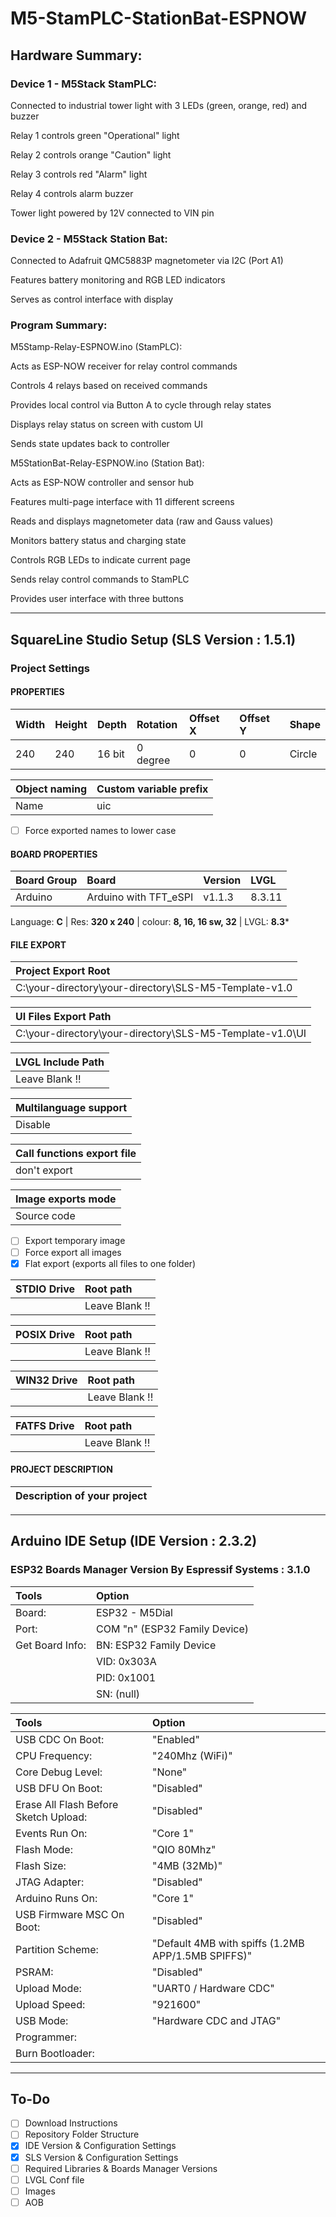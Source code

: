 # M5-StamPLC-StationBat-ESPNOW



## Hardware Summary:

### Device 1 - M5Stack StamPLC:

Connected to industrial tower light with 3 LEDs (green, orange, red) and buzzer

Relay 1 controls green "Operational" light

Relay 2 controls orange "Caution" light

Relay 3 controls red "Alarm" light

Relay 4 controls alarm buzzer

Tower light powered by 12V connected to VIN pin

### Device 2 - M5Stack Station Bat:

Connected to Adafruit QMC5883P magnetometer via I2C (Port A1)

Features battery monitoring and RGB LED indicators

Serves as control interface with display

### Program Summary:

M5Stamp-Relay-ESPNOW.ino (StamPLC):

Acts as ESP-NOW receiver for relay control commands

Controls 4 relays based on received commands

Provides local control via Button A to cycle through relay states

Displays relay status on screen with custom UI

Sends state updates back to controller

M5StationBat-Relay-ESPNOW.ino (Station Bat):

Acts as ESP-NOW controller and sensor hub

Features multi-page interface with 11 different screens

Reads and displays magnetometer data (raw and Gauss values)

Monitors battery status and charging state

Controls RGB LEDs to indicate current page

Sends relay control commands to StamPLC

Provides user interface with three buttons


******************************************************************************

## SquareLine Studio Setup (SLS Version : 1.5.1)
### Project Settings
#### PROPERTIES
| Width | Height | Depth | Rotation  | Offset X | Offset Y |Shape      |
|:------|:-------|:------|:----------|:---------|:---------|:----------|
| 240   | 240    | 16 bit | 0 degree | 0        | 0        | Circle    |

| Object naming | Custom variable prefix |
|:--------------|:-----------------------|
| Name          | uic                    |
- [ ] Force exported names to lower case
#### BOARD PROPERTIES
| Board Group | Board                    | Version | LVGL      |
|:------------|:-------------------------|:--------|:----------|
| Arduino     | Arduino with TFT_eSPI    | v1.1.3  | 8.3.11    |

Language: **C** | Res: **320 x 240** | colour: **8, 16, 16 sw, 32** | LVGL: **8.3***

#### FILE EXPORT

| Project Export Root                                                  |
|:---------------------------------------------------------------------|
| C:\your-directory\your-directory\SLS-M5-Template-v1.0                |

| UI Files Export Path                                                 |
|:---------------------------------------------------------------------|
| C:\your-directory\your-directory\SLS-M5-Template-v1.0\UI             |

| LVGL Include Path                                                    |
|:---------------------------------------------------------------------|
| Leave Blank !!                                                       |

| Multilanguage support                                                |
|:---------------------------------------------------------------------|
| Disable              |

| Call functions export file                                           |
|:---------------------------------------------------------------------|
| don't export                                                         |

| Image exports mode                                                   |
|:---------------------------------------------------------------------|
| Source code                                                          |

- [ ] Export temporary image
- [ ] Force export all images
- [x] Flat export (exports all files to one folder)

| STDIO Drive   | Root path              |
|:--------------|:-----------------------|
|               | Leave Blank !!         |

| POSIX Drive   | Root path              |
|:--------------|:-----------------------|
|               | Leave Blank !!         |

| WIN32 Drive   | Root path              |
|:--------------|:-----------------------|
|               | Leave Blank !!         |

| FATFS Drive   | Root path              |
|:--------------|:-----------------------|
|               | Leave Blank !!         |

#### PROJECT DESCRIPTION
| Description of your project   |
|:------------------------------|

******************************************************************************

## Arduino IDE Setup (IDE Version : 2.3.2)
### ESP32 Boards Manager Version By Espressif Systems : 3.1.0
| Tools           | Option                        |
| :------------   | :---------------------------- |
| Board:          | ESP32 - M5Dial                |
| Port:           | COM "n" (ESP32 Family Device) |
| Get Board Info: | BN:  ESP32 Family Device      |
|                 | VID: 0x303A                   |
|                 | PID: 0x1001                   |
|                 | SN:  (null)                   |

| Tools                                 | Option                                             |
| :------------------------------------ | :------------------------------------------------- |
| USB CDC On Boot:                      | "Enabled"                                          |
| CPU Frequency:                        | "240Mhz (WiFi)"                                    |
| Core Debug Level:                     | "None"                                             |
| USB DFU On Boot:                      | "Disabled"                                         |
| Erase All Flash Before Sketch Upload: | "Disabled"                                         |
| Events Run On:                        | "Core 1"                                           |
| Flash Mode:                           | "QIO 80Mhz"                                        |
| Flash Size:                           | "4MB (32Mb)"                                       |
| JTAG Adapter:                         | "Disabled"                                         |
| Arduino Runs On:                      | "Core 1"                                           |
| USB Firmware MSC On Boot:             | "Disabled"                                         |
| Partition Scheme:                     | "Default 4MB with spiffs (1.2MB APP/1.5MB SPIFFS)" |
| PSRAM:                                | "Disabled"                                         |
| Upload Mode:                          | "UART0 / Hardware CDC"                             |
| Upload Speed:                         | "921600"                                           |
| USB Mode:                             | "Hardware CDC and JTAG"                            |
| Programmer:                           |                                                    |
| Burn Bootloader:                      |                                                    |
******************************************************************************
## To-Do
- [ ] Download Instructions
- [ ] Repository Folder Structure
- [x] IDE Version & Configuration Settings
- [x] SLS Version & Configuration Settings
- [ ] Required Libraries & Boards Manager Versions
- [ ] LVGL Conf file
- [ ] Images
- [ ] AOB
